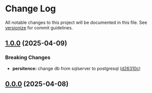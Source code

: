 # Change Log

All notable changes to this project will be documented in this file. See [versionize](https://github.com/versionize/versionize) for commit guidelines.

<a name="1.0.0"></a>
## [1.0.0](https://www.github.com/Rael-G/TLMaster/releases/tag/v1.0.0) (2025-04-09)

### Breaking Changes

* **persitence:** change db from sqlserver to postgresql ([d26310c](https://www.github.com/Rael-G/TLMaster/commit/d26310ce2fe347f94ca9448ea134f2adb5f39d86))

<a name="0.0.0"></a>
## [0.0.0](https://www.github.com/Rael-G/TLMaster/releases/tag/v0.0.0) (2025-04-08)

